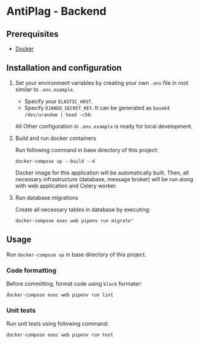 # AntiPlag - Backend

## Prerequisites

- [Docker](https://www.docker.com/)

## Installation and configuration

1. Set your environment variables by creating your own `.env` file in root similar to `.env.example`.

    - Specify your `ELASTIC_HOST`.
    - Specify `DJANGO_SECRET_KEY`. It can be generated as `base64 /dev/urandom | head -c50`.
    
   All Other configuration in `.env.example` is ready for local development.

1. Build and run docker containers

   Run following command in base directory of this project:

    ```
    docker-compose up --build --d
    ```

   Docker image for this application will be automatically built. Then, all necessary infrastructure (database, message
   broker)
   will be run along with web application and Celery worker.

1. Run database migrations

   Create all necessary tables in database by executing:

    ```
    docker-compose exec web pipenv run migrate"
    ```

## Usage

Run `docker-compose up` in base directory of this project.

### Code formatting

Before committing, format code using `black` formater:

```
docker-compose exec web pipenv run lint
```

### Unit tests

Run unit tests using following command:

```
docker-compose exec web pipenv run test
```

